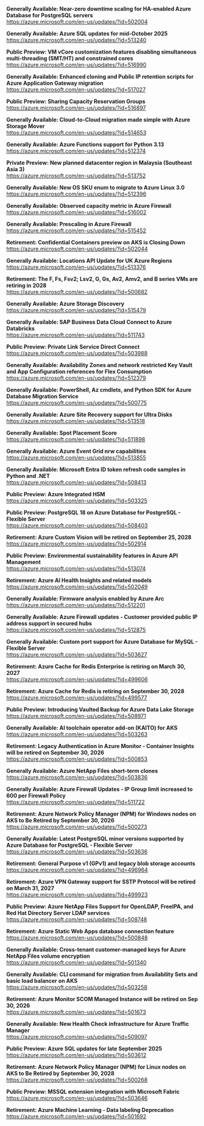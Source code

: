 **Generally Available: Near-zero downtime scaling for HA-enabled Azure Database for PostgreSQL servers**  
https://azure.microsoft.com/en-us/updates/?id=502004

**Generally Available: Azure SQL updates for mid-October 2025**  
https://azure.microsoft.com/en-us/updates/?id=513240

**Public Preview: VM vCore customization features disabling simultaneous multi-threading (SMT/HT) and constrained cores**  
https://azure.microsoft.com/en-us/updates/?id=516990 

**Generally Available: Enhanced cloning and Public IP retention scripts for Azure Application Gateway migration**  
https://azure.microsoft.com/en-us/updates/?id=517027

**Public Preview: Sharing Capacity Reservation Groups**  
https://azure.microsoft.com/en-us/updates/?id=516897

**Generally Available: Cloud-to-Cloud migration made simple with Azure Storage Mover**  
https://azure.microsoft.com/en-us/updates/?id=514653

**Generally Available: Azure Functions support for Python 3.13**  
https://azure.microsoft.com/en-us/updates/?id=512374

**Private Preview: New planned datacenter region in Malaysia (Southeast Asia 3)**  
https://azure.microsoft.com/en-us/updates/?id=513752

**Generally Available: New OS SKU enum to migrate to Azure Linux 3.0**  
https://azure.microsoft.com/en-us/updates/?id=512396

**Generally Available: Observed capacity metric in Azure Firewall**  
https://azure.microsoft.com/en-us/updates/?id=516002

**Generally Available: Prescaling in Azure Firewall**  
https://azure.microsoft.com/en-us/updates/?id=515452

**Retirement: Confidential Containers preview on AKS is Closing Down**  
https://azure.microsoft.com/en-us/updates/?id=502044

**Generally Available: Locations API Update for UK Azure Regions**  
https://azure.microsoft.com/en-us/updates/?id=513376

**Retirement: The F, Fs, Fsv2; Lsv2, G, Gs, Av2, Amv2, and B series VMs are retiring in 2028**  
https://azure.microsoft.com/en-us/updates/?id=500682

**Generally Available: Azure Storage Discovery**  
https://azure.microsoft.com/en-us/updates/?id=515479

**Generally Available: SAP Business Data Cloud Connect to Azure Databricks**  
https://azure.microsoft.com/en-us/updates/?id=511743

**Public Preview: Private Link Service Direct Connect**  
https://azure.microsoft.com/en-us/updates/?id=503988

**Generally Available: Availability Zones and network restricted Key Vault and App Configuration references for Flex Consumption**  
https://azure.microsoft.com/en-us/updates/?id=512379

**Generally Available: PowerShell, Az cmdlets, and Python SDK for Azure Database Migration Service**  
https://azure.microsoft.com/en-us/updates/?id=500775

**Generally Available: Azure Site Recovery support for Ultra Disks**  
https://azure.microsoft.com/en-us/updates/?id=513518

**Generally Available: Spot Placement Score**  
https://azure.microsoft.com/en-us/updates/?id=511898

**Generally Available: Azure Event Grid nrw capabilities**  
https://azure.microsoft.com/en-us/updates/?id=513855

**Generally Available: Microsoft Entra ID token refresh code samples in Python and .NET**  
https://azure.microsoft.com/en-us/updates/?id=508413

**Public Preview: Azure Integrated HSM**  
https://azure.microsoft.com/en-us/updates/?id=503325

**Public Preview: PostgreSQL 18 on Azure Database for PostgreSQL - Flexible Server**  
https://azure.microsoft.com/en-us/updates/?id=508403

**Retirement: Azure Custom Vision will be retired on September 25, 2028**  
https://azure.microsoft.com/en-us/updates/?id=502914

**Public Preview: Environmental sustainability features in Azure API Management**  
https://azure.microsoft.com/en-us/updates/?id=513074

**Retirement: Azure AI Health Insights and related models**  
https://azure.microsoft.com/en-us/updates/?id=502049

**Generally Available: Firmware analysis enabled by Azure Arc**  
https://azure.microsoft.com/en-us/updates/?id=512201

**Generally Available: Azure Firewall updates - Customer provided public IP address support in secured hubs**  
https://azure.microsoft.com/en-us/updates/?id=512875

**Generally Available: Custom port support for Azure Database for MySQL - Flexible Server**  
https://azure.microsoft.com/en-us/updates/?id=503627

**Retirement: Azure Cache for Redis Enterprise is retiring on March 30, 2027**  
https://azure.microsoft.com/en-us/updates/?id=499606

**Retirement: Azure Cache for Redis is retiring on September 30, 2028**  
https://azure.microsoft.com/en-us/updates/?id=499577

**Public Preview: Introducing Vaulted Backup for Azure Data Lake Storage**  
https://azure.microsoft.com/en-us/updates/?id=508971

**Generally Available: AI toolchain operator add-on (KAITO) for AKS**  
https://azure.microsoft.com/en-us/updates/?id=503263

**Retirement: Legacy Authentication in Azure Monitor - Container Insights will be retired on September 30, 2026**  
https://azure.microsoft.com/en-us/updates/?id=500853

**Generally Available: Azure NetApp Files short-term clones**  
https://azure.microsoft.com/en-us/updates/?id=503836

**Generally Available: Azure Firewall Updates - IP Group limit increased to 600 per Firewall Policy**  
https://azure.microsoft.com/en-us/updates/?id=511722

**Retirement: Azure Network Policy Manager (NPM) for Windows nodes on AKS to Be Retired by September 30, 2026**  
https://azure.microsoft.com/en-us/updates/?id=500273

**Generally Available: Latest PostgreSQL minor versions supported by Azure Database for PostgreSQL - Flexible Server**  
https://azure.microsoft.com/en-us/updates/?id=503636

**Retirement: General Purpose v1 (GPv1) and legacy blob storage accounts**  
https://azure.microsoft.com/en-us/updates/?id=496964

**Retirement: Azure VPN Gateway support for SSTP Protocol will be retired on March 31, 2027**  
https://azure.microsoft.com/en-us/updates/?id=499923

**Public Preview: Azure NetApp Files Support for OpenLDAP, FreeIPA, and Red Hat Directory Server LDAP services**  
https://azure.microsoft.com/en-us/updates/?id=508748

**Retirement: Azure Static Web Apps database connection feature**  
https://azure.microsoft.com/en-us/updates/?id=500848

**Generally Available: Cross-tenant customer-managed keys for Azure NetApp Files volume encryption**  
https://azure.microsoft.com/en-us/updates/?id=501340

**Generally Available: CLI command for migration from Availability Sets and basic load balancer on AKS**  
https://azure.microsoft.com/en-us/updates/?id=503258

**Retirement: Azure Monitor SCOM Managed Instance will be retired on Sep 30, 2026**  
https://azure.microsoft.com/en-us/updates/?id=501673

**Generally Available: New Health Check infrastructure for Azure Traffic Manager**  
https://azure.microsoft.com/en-us/updates/?id=509097

**Public Preview: Azure SQL updates for late September 2025**  
https://azure.microsoft.com/en-us/updates/?id=503612

**Retirement: Azure Network Policy Manager (NPM) for Linux nodes on AKS to Be Retired by September 30, 2028**  
https://azure.microsoft.com/en-us/updates/?id=500268

**Public Preview: MSSQL extension integration with Microsoft Fabric**  
https://azure.microsoft.com/en-us/updates/?id=503646

**Retirement: Azure Machine Learning - Data labeling Deprecation**  
https://azure.microsoft.com/en-us/updates/?id=501692